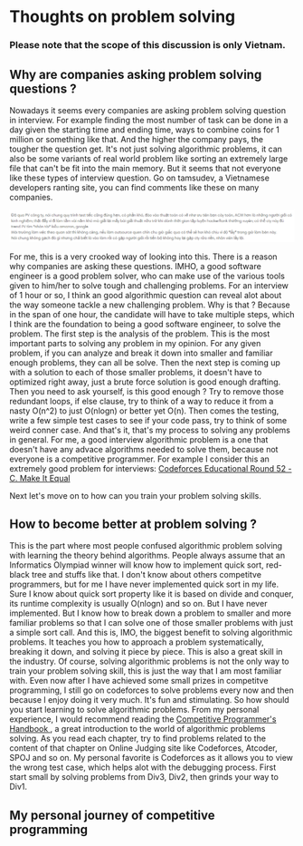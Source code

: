 # Thoughts on problem solving

### Please note that the scope of this discussion is only Vietnam.

## Why are companies asking problem solving questions ?

Nowadays it seems every companies are asking problem solving question in interview. For example finding the most number of task can be done in a day given the starting time and ending time, ways to combine coins for 1 million or something like that. And the higher the company pays, the tougher the question get. It's not just solving algorithmic problems, it can also be some variants of real world problem like sorting an extremely large file that can't be fit into the main memory. But it seems that not everyone like these types of interview question. Go on tamsudev, a Vietnamese developers ranting site, you can find comments like these on many companies.

![sample rant](https://raw.githubusercontent.com/TD2106/Notes/master/images/thoughts_on_problem_solving_rant_1.PNG)

For me, this is a very crooked way of looking into this. There is a reason why companies are asking these questions. IMHO, a good software engineer is a good problem solver, who can make use of the various tools given to him/her to solve tough and challenging problems. For an interview of 1 hour or so, I think an good algorithmic question can reveal alot about the way someone tackle a new challenging problem. Why is that ? Because in the span of one hour, the candidate will have to take multiple steps, which I think are the foundation to being a good software engineer, to solve the problem. The first step is the analysis of the problem. This is the most important parts to solving any problem in my opinion. For any given problem, if you can analyze and break it down into smaller and familiar enough problems, they can all be solve. Then the next step is coming up with a solution to each of those smaller problems, it doesn't have to optimized right away, just a brute force solution is good enough drafting. Then you need to ask yourself, is this good enough ? Try to remove those redundant loops, if else clause, try to think of a way to reduce it from a nasty O(n^2) to just O(nlogn) or better yet O(n). Then comes the testing, write a few simple test cases to see if your code pass, try to think of some weird conner case. And that's it, that's my process to solving any problems in general. For me, a good interview algorithmic problem is a one that doesn't have any advace algorithms needed to solve them, because not everyone is a competitive programmer. For example I consider this an extremely good problem for interviews: [Codeforces Educational Round 52 - C. Make It Equal
](http://codeforces.com/contest/1065/problem/C)

Next let's move on to how can you train your problem solving skills.

## How to become better at problem solving ?
This is the part where most people confused algorithmic problem solving with learning the theory behind algorithms. People always assume that an Informatics Olympiad winner will know how to implement quick sort, red-black tree and stuffs like that. I don't know about others competitve programmers, but for me I have never implemented quick sort in my life. Sure I know about quick sort property like it is based on divide and conquer, its runtime complexity is usually O(nlogn) and so on. But I have never implemented. But I know how to break down a problem to smaller and more familiar problems so that I can solve one of those smaller problems with just a simple sort call. And this is, IMO, the biggest benefit to solving algorithmic problems. It teaches you how to approach a problem systematically, breaking it down, and solving it piece by piece. This is also a great skill in the industry. Of course, solving algorithmic problems is not the only way to train your problem solving skill, this is just the way that I am most familiar with. Even now after I have achieved some small prizes in competitve programming, I still go on codeforces to solve problems every now and then because I enjoy doing it very much. It's fun and stimulating. So how should you start learning to solve algorithmic problems. From my personal experience, I would recommend reading the [Competitive Programmer's Handbook
](https://cses.fi/book/index.html), a great introduction to the world of algorithmic problems solving. As you read each chapter, try to find problems related to the content of that chapter on Online Judging site like Codeforces, Atcoder, SPOJ and so on. My personal favorite is Codeforces as it allows you to view the wrong test case, which helps alot with the debugging process. First start small by solving problems from Div3, Div2, then grinds your way to Div1.

## My personal journey of competitive programming
